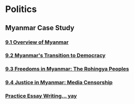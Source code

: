 <head>
  <title>Year 9 HASS</title>
</head>

# Politics

## Myanmar Case Study
### [9.1 Overview of Myanmar](/the-merchant/notes/year9/hass/politics/myanmar-case-study/overview.html)
### [9.2 Myanmar's Transition to Democracy](/the-merchant/notes/year9/hass/politics/myanmar-case-study/transition-to-democracy.html)
### [9.3 Freedoms in Myanmar: The Rohingya Peoples](/the-merchant/notes/year9/hass/politics/myanmar-case-study/freedoms-in-myanmar.html)
### [9.4 Justice in Myanmar: Media Censorship](/the-merchant/notes/year9/hass/politics/myanmar-case-study/justice-in-myanmar.html)
### [Practice Essay Writing... yay](/the-merchant/notes/year9/hass/politics/myanmar-case-study/practice-essay.html)
